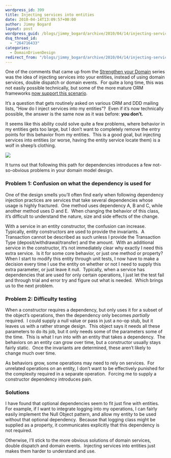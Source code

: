 ```yaml
---
wordpress_id: 399
title: Injecting services into entities
date: 2010-04-14T13:09:57+00:00
author: Jimmy Bogard
layout: post
wordpress_guid: /blogs/jimmy_bogard/archive/2010/04/14/injecting-services-into-entities.aspx
dsq_thread_id:
  - "264716433"
categories:
  - DomainDrivenDesign
redirect_from: "/blogs/jimmy_bogard/archive/2010/04/14/injecting-services-into-entities.aspx/"
---
```

One of the comments that came up from the [Strengthen your Domain](http://www.lostechies.com/blogs/jimmy_bogard/archive/2010/02/03/strengthening-your-domain-a-primer.aspx) series was the idea of injecting services into your entities, instead of using domain services, double dispatch or domain events.&#160; For quite a long time, this was not easily possible technically, but some of the more mature ORM frameworks [now support this scenario](http://nhforge.org/blogs/nhibernate/archive/2008/12/12/entities-behavior-injection.aspx).

It’s a question that gets routinely asked on various ORM and DDD mailing lists, “How do I inject services into my entities”?&#160; Even if it’s now technically possible, the answer is the same now as it was before: **you don’t.**

It seems like this ability could solve quite a few problems, where behavior in my entities gets too large, but I don’t want to completely remove the entry points for this behavior from my entities.&#160; This is a good goal, but injecting services into entities (or worse, having the entity service locate them) is a wolf in sheep’s clothing.

![](http://777denny.files.wordpress.com/2009/07/wolves_in_sheeps_clothing.jpg)

It turns out that following this path for dependencies introduces a few not-so-obvious problems in your domain model design.

### 

### Problem 1: Confusion on what the dependency is used for

One of the design smells you’ll often find early when following dependency injection practices are services that take several dependencies whose usage is highly fractured.&#160; One method uses dependency A, B and C, while another method uses D and E.&#160; When changing the behavior of this class, it’s difficult to understand the nature, size and side effects of the change.

With a service in an entity constructor, the confusion can increase.&#160; Typically, entity constructors are used to provide the invariants.&#160; A Transaction cannot be described as such unless I provide the Transaction Type (deposit/withdrawal/transfer) and the amount.&#160; With an additional service in the constructor, it’s not immediately clear why exactly I need this extra service.&#160; Is it for some core behavior, or just one method or property?&#160; When I start to modify this entity through unit tests, I now have to make a decision every time I use the entity on whether or not I need to supply this extra parameter, or just leave it null.&#160; Typically, when a service has dependencies that are used for only certain operations, I just let the test fail and through trial and error try and figure out what is needed.&#160; Which brings us to the next problem.

### Problem 2: Difficulty testing

When a constructor requires a dependency, but only uses it for a subset of the object’s operations, then the dependency only becomes _partially_ required.&#160; I could supply a null value or pass in just a no-op stub, but it leaves us with a rather strange design.&#160; This object says it needs all these parameters to do its job, but it only needs some of the parameters some of the time.&#160; This is what I run into with an entity that takes a dependency.&#160; The behaviors on an entity can grow over time, but a constructor usually stays fairly static.&#160; Once the invariants are determined, these aren’t likely to change much over time.

As behaviors grow, some operations may need to rely on services.&#160; For unrelated operations on an entity, I don’t want to be effectively punished for the complexity required in a separate operation.&#160; Forcing me to supply a constructor dependency introduces pain.

### Solutions

I have found that optional dependencies seem to fit just fine with entities.&#160; For example, if I want to integrate logging into my operations, I can fairly easily implement the Null Object pattern, and allow my entity to be used without that optional dependency.&#160; Because that logging class might be supplied as a property, it communicates explicitly that this dependency is not required.

Otherwise, I’ll stick to the more obvious solutions of domain services, double dispatch and domain events.&#160; Injecting services into entities just makes them harder to understand and use.